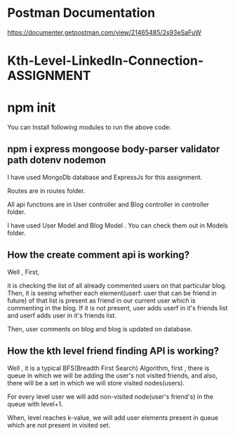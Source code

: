 # Postman Documentation
https://documenter.getpostman.com/view/21465485/2s93eSaFuW
# Kth-Level-LinkedIn-Connection-ASSIGNMENT

# npm init

You can Install following modules to run the above code:

## npm i express mongoose body-parser validator path dotenv nodemon 

I have used MongoDb database and ExpressJs for this assignment.

Routes are in routes folder.

All api functions are in User controller and Blog controller in controller folder.

I have used User Model and Blog Model . 
You can check them out in Models folder.


## How the create comment api is working?

Well , First, 

it is checking the list of all already commented users on that particular blog.
Then, it is seeing whether each element(userf: user that can be friend in future) of that list is present as friend in our current user which is commenting in the blog.
If it is not present, user adds userf in it's friends list and userf adds user in it's friends list.

Then, 
    user comments on blog and blog is updated on database.

## How the kth level friend finding API is working?

Well , it is a typical BFS(Breadth First Search) Algorithm,
first , there is queue in which we will be adding the user's not visited friends,
      and also, there will be a set in which we will store visited nodes(users).
      
For every level user we will add non-visited node(user's friend's) in the queue with level+1.      
      
When, level reaches k-value, 
we will add user elements present in queue which are not present in visited set.
